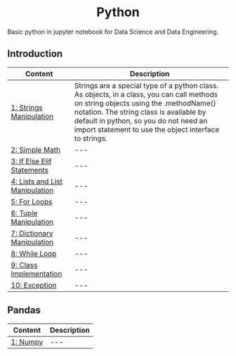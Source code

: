<h1 align="center"> Python </h1>
Basic python in jupyter notebook for Data Science and Data Engineering.

## Introduction
Content | Description 
--- | --- 
[1: Strings Manipulation](https://github.com/ThanatPay/Python/blob/main/Introduction/01string_manipulations.ipynb) | Strings are a special type of a python class. As objects, in a class, you can call methods on string objects using the .methodName() notation. The string class is available by default in python, so you do not need an import statement to use the object interface to strings.
[2: Simple Math](https://github.com/ThanatPay/Python/blob/main/Introduction/02simple_math.ipynb) | ---
[3: If Else Elif Statements](https://github.com/ThanatPay/Python/blob/main/Introduction/03if_else_statement.ipynb) | ---
[4: Lists and List Manipulation](https://github.com/ThanatPay/Python/blob/main/Introduction/04List_manipulations.ipynb) | ---
[5: For Loops](https://github.com/ThanatPay/Python/blob/main/Introduction/05for_loop.ipynb) | ---
[6: Tuple Manipulation](https://github.com/ThanatPay/Python/blob/main/Introduction/06Tuples.ipynb) | ---
[7: Dictionary Manipulation](https://github.com/ThanatPay/Python/blob/main/Introduction/07Dictionary.ipynb) | ---
[8: While Loop](https://github.com/ThanatPay/Python/blob/main/Introduction/08while_loop.ipynb) | ---
[9: Class Implementation](https://github.com/ThanatPay/Python/blob/main/Introduction/09class.ipynb) | ---
[10: Exception](https://github.com/ThanatPay/Python/blob/main/Introduction/10exception.ipynb) | ---

## Pandas
Content | Description 
--- | --- 
[1: Numpy](https://github.com/ThanatPay/Python/blob/main/Pandas/1_Numpy.ipynb) | ---
